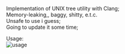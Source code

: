 Implementation of UNIX tree utility with Clang;\
Memory-leaking,, baggy, shitty, e.t.c.\
Unsafe to use i guess;\
Going to update it some time;

Usage:\
![usage](https://github.com/winterka/ctree/assets/74597383/87b409f3-7399-459f-804e-dbce9d88525e)
